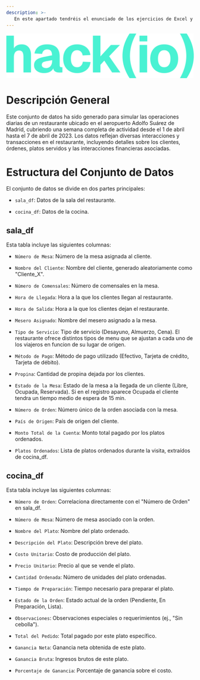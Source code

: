 ```yaml
---
description: >-
   En este apartado tendréis el enunciado de los ejercicios de Excel y la descripción del conjunto de datos que usaremos para prácticar. 
---
```


<div style="text-align: center;">
  <img src="https://github.com/Hack-io-Data/Imagenes/blob/main/01-LogosHackio/logo_celeste@4x.png?raw=true" alt="esquema" />
</div>


# Descripción General

Este conjunto de datos ha sido generado para simular las operaciones diarias de un restaurante ubicado en el aeropuerto Adolfo Suárez de Madrid, cubriendo una semana completa de actividad desde el 1 de abril hasta el 7 de abril de 2023. Los datos reflejan diversas interacciones y transacciones en el restaurante, incluyendo detalles sobre los clientes, órdenes, platos servidos y las interacciones financieras asociadas.

# Estructura del Conjunto de Datos
El conjunto de datos se divide en dos partes principales:

- `sala_df`: Datos de la sala del restaurante.

- `cocina_df`: Datos de la cocina.

## sala_df

Esta tabla incluye las siguientes columnas:

- `Número de Mesa`: Número de la mesa asignada al cliente.

- `Nombre del Cliente`: Nombre del cliente, generado aleatoriamente como "Cliente_X".

- `Número de Comensales`: Número de comensales en la mesa.

- `Hora de Llegada`: Hora a la que los clientes llegan al restaurante.

- `Hora de Salida`: Hora a la que los clientes dejan el restaurante.

- `Mesero Asignado`: Nombre del mesero asignado a la mesa.

- `Tipo de Servicio`: Tipo de servicio (Desayuno, Almuerzo, Cena). El restaurante ofrece distintos tipos de menu que se ajustan a cada uno de los viajeros en funcion de su lugar de origen. 

- `Método de Pago`: Método de pago utilizado (Efectivo, Tarjeta de crédito, Tarjeta de débito).

- `Propina`: Cantidad de propina dejada por los clientes.

- `Estado de la Mesa`: Estado de la mesa a la llegada de un cliente (Libre, Ocupada, Reservada). Si en el registro aparece Ocupada el cliente tendra un tiempo medio de espera de 15 min. 

- `Número de Orden`: Número único de la orden asociada con la mesa.

- `País de Origen`: País de origen del cliente.

- `Monto Total de la Cuenta`: Monto total pagado por los platos ordenados.

- `Platos Ordenados`: Lista de platos ordenados durante la visita, extraídos de cocina_df.

## cocina_df

Esta tabla incluye las siguientes columnas:

- `Número de Orden`: Correlaciona directamente con el "Número de Orden" en sala_df.

- `Número de Mesa`: Número de mesa asociado con la orden.

- `Nombre del Plato`: Nombre del plato ordenado.

- `Descripción del Plato`: Descripción breve del plato.

- `Costo Unitario`: Costo de producción del plato.

- `Precio Unitario`: Precio al que se vende el plato.

- `Cantidad Ordenada`: Número de unidades del plato ordenadas.

- `Tiempo de Preparación`: Tiempo necesario para preparar el plato.

- `Estado de la Orden`: Estado actual de la orden (Pendiente, En Preparación, Lista).

- `Observaciones`: Observaciones especiales o requerimientos (ej., "Sin cebolla").

- `Total del Pedido`: Total pagado por este plato específico.

- `Ganancia Neta`: Ganancia neta obtenida de este plato.

- `Ganancia Bruta`: Ingresos brutos de este plato.

- `Porcentaje de Ganancia`: Porcentaje de ganancia sobre el costo.

